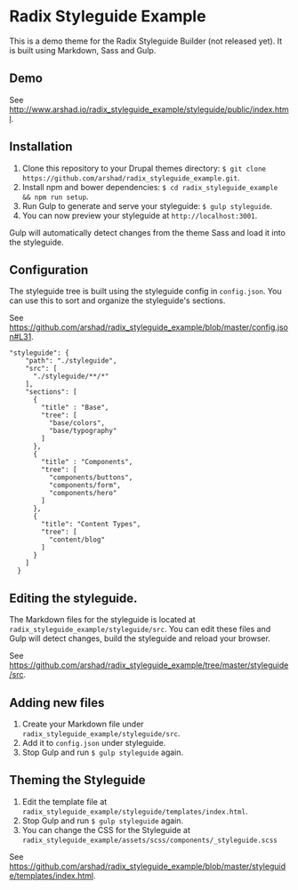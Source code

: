 # Radix Styleguide Example

This is a demo theme for the Radix Styleguide Builder (not released yet). It is built using Markdown, Sass and Gulp.

## Demo

See http://www.arshad.io/radix_styleguide_example/styleguide/public/index.html.

## Installation
1. Clone this repository to your Drupal themes directory: `$ git clone https://github.com/arshad/radix_styleguide_example.git`.
2. Install npm and bower dependencies: `$ cd radix_styleguide_example && npm run setup`.
3. Run Gulp to generate and serve your styleguide: `$ gulp styleguide`.
4. You can now preview your styleguide at `http://localhost:3001`.

Gulp will automatically detect changes from the theme Sass and load it into the styleguide.

## Configuration

The styleguide tree is built using the styleguide config in `config.json`. You can use this to sort and organize the styleguide's sections.

See https://github.com/arshad/radix_styleguide_example/blob/master/config.json#L31.

```
"styleguide": {
    "path": "./styleguide",
    "src": [
      "./styleguide/**/*"
    ],
    "sections": [
      {
        "title" : "Base",
        "tree": [
          "base/colors",
          "base/typography"
        ]
      },
      {
        "title" : "Components",
        "tree": [
          "components/buttons",
          "components/form",
          "components/hero"
        ]
      },
      {
        "title": "Content Types",
        "tree": [
          "content/blog"
        ]
      }
    ]
  }
```

## Editing the styleguide.
The Markdown files for the styleguide is located at `radix_styleguide_example/styleguide/src`. You can edit these files and Gulp will detect changes, build the styleguide and reload your browser.

See https://github.com/arshad/radix_styleguide_example/tree/master/styleguide/src.

## Adding new files
1. Create your Markdown file under `radix_styleguide_example/styleguide/src`.
2. Add it to `config.json` under styleguide.
3. Stop Gulp and run `$ gulp styleguide` again.

## Theming the Styleguide
1. Edit the template file at `radix_styleguide_example/styleguide/templates/index.html`.
2. Stop Gulp and run `$ gulp styleguide` again.
3. You can change the CSS for the Styleguide at `radix_styleguide_example/assets/scss/components/_styleguide.scss`

See https://github.com/arshad/radix_styleguide_example/blob/master/styleguide/templates/index.html.

